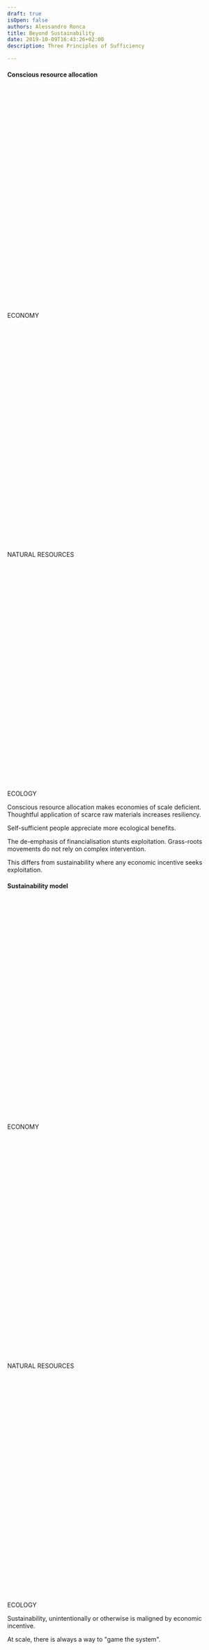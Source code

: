 ```yaml
---
draft: true
isOpen: false
authors: Alessandro Ronca
title: Beyond Sustainability
date: 2019-10-09T16:43:26+02:00
description: Three Principles of Sufficiency

---
```


<!--
#assignment: Conscious resource allocation
#location: Global
#image: /img/DSCN0436-2x.JPG
#subhead: "Conscious resource allocation"
#snippet: https://codepen.io/inspiredlabs/pen/dBxGmM?editors=1100
-->

<!-- {{<flickity src="img/1da1f2-twitter.svg" title="Beginning construction" color="white" selectCell="flkty.selectCell( value, isWrapped, isInstant )" >}} -->

#### Conscious resource allocation

<div class="fl w-100 f8 f6-m f5-l tc mt4 mb4" id=conscious-resource-allocation>
<div class="w-third pr2 fl">
<svg viewBox="0 0 128 128" class="bg-gray br-100 mr-auto ml-auto no-select" alt="">
	<use xlink:href="#croxx"></use>
</svg>
<p>ECONOMY</p>
</div>
<div class="w-third f8 f6-m f5-l tc pr1 pl1 fl">
<svg viewBox="0 0 128 128" class="bg-dark-green br-100 mr-auto ml-auto no-select" alt="">
<use xlink:href="#up-arrow"></use>
</svg>
<p>NATURAL RESOURCES</p>
</div>
<div class="w-third f8 f6-m f5-l tc pl2 fl">
<svg viewBox="0 0 128 128" class="bg-dark-green br-100 mr-auto ml-auto no-select" alt="">
<use xlink:href="#up-arrow"></use>
</svg>
<p>ECOLOGY</p>
</div>
</div>


Conscious resource allocation makes economies of scale deficient. Thoughtful application of scarce raw materials increases resiliency.

Self-sufficient people appreciate more ecological benefits.

The de-emphasis of financialisation stunts exploitation. Grass-roots movements do not rely on complex intervention.

This differs from sustainability where any economic incentive seeks exploitation.

#### Sustainability model


<div class="fl w-100 f8 f6-m f5-l tc mt4 mb4" id=sustainability>
<div class="w-third pr2 fl">
<svg viewBox="0 0 128 128" class="bg-dark-green br-100 mr-auto ml-auto no-select" alt="">
	<use xlink:href="#up-arrow"></use>
</svg>
<p>ECONOMY</p>
</div>
<div class="w-third f8 f6-m f5-l tc pr1 pl1 fl">
<svg viewBox="0 0 128 128" class="bg-red br-100 mr-auto ml-auto no-select" alt="">
<use xlink:href="#down-arrow"></use>
</svg>
<p>NATURAL RESOURCES</p>
</div>
<div class="w-third f8 f6-m f5-l tc pl2 fl">
<svg viewBox="0 0 128 128" class="bg-red br-100 mr-auto ml-auto no-select" alt="">
<use xlink:href="#down-arrow"></use>
</svg>
<p>ECOLOGY</p>
</div>
</div><!-- id=conscious-resource-allocation -->

Sustainability, unintentionally or otherwise is maligned by economic incentive.

At scale, there is always a way to "game the system".
